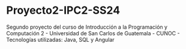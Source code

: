 # Proyecto2-IPC2-SS24
Segundo proyecto del curso de Introducción a la Programación y Computación 2 - Universidad de San Carlos de Guatemala - CUNOC - Tecnologías utilizadas: Java, SQL y Angular
